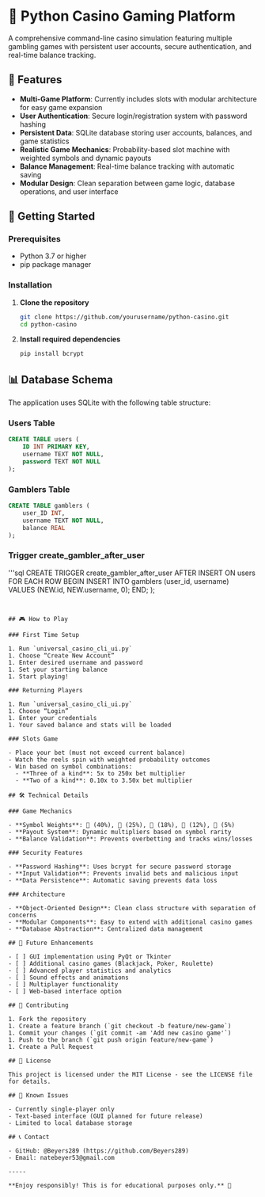 # 🎰 Python Casino Gaming Platform

A comprehensive command-line casino simulation featuring multiple gambling games with persistent user accounts, secure authentication, and real-time balance tracking.

## 🌟 Features

- **Multi-Game Platform**: Currently includes slots with modular architecture for easy game expansion
- **User Authentication**: Secure login/registration system with password hashing
- **Persistent Data**: SQLite database storing user accounts, balances, and game statistics
- **Realistic Game Mechanics**: Probability-based slot machine with weighted symbols and dynamic payouts
- **Balance Management**: Real-time balance tracking with automatic saving
- **Modular Design**: Clean separation between game logic, database operations, and user interface

## 🚀 Getting Started

### Prerequisites

- Python 3.7 or higher
- pip package manager

### Installation

1. **Clone the repository**
   
   ```bash
   git clone https://github.com/yourusername/python-casino.git
   cd python-casino
   ```
1. **Install required dependencies**
   
   ```bash
   pip install bcrypt
   ```

## 📊 Database Schema

The application uses SQLite with the following table structure:

### Users Table
```sql
CREATE TABLE users (
    ID INT PRIMARY KEY,
    username TEXT NOT NULL,
    password TEXT NOT NULL
);
```
### Gamblers Table
```sql
CREATE TABLE gamblers (
    user_ID INT,
    username TEXT NOT NULL,
    balance REAL
);
```

### Trigger create_gambler_after_user
'''sql
CREATE TRIGGER create_gambler_after_user
AFTER INSERT ON users
FOR EACH ROW
BEGIN
    INSERT INTO gamblers (user_id, username)
    VALUES (NEW.id, NEW.username, 0);
END;
);
```


## 🎮 How to Play

### First Time Setup

1. Run `universal_casino_cli_ui.py`
1. Choose “Create New Account”
1. Enter desired username and password
1. Set your starting balance
1. Start playing!

### Returning Players

1. Run `universal_casino_cli_ui.py`
1. Choose “Login”
1. Enter your credentials
1. Your saved balance and stats will be loaded

### Slots Game

- Place your bet (must not exceed current balance)
- Watch the reels spin with weighted probability outcomes
- Win based on symbol combinations:
  - **Three of a kind**: 5x to 250x bet multiplier
  - **Two of a kind**: 0.10x to 3.50x bet multiplier

## 🛠️ Technical Details

### Game Mechanics

- **Symbol Weights**: 🍒 (40%), 🍉 (25%), 🎄 (18%), 💎 (12%), 🌹 (5%)
- **Payout System**: Dynamic multipliers based on symbol rarity
- **Balance Validation**: Prevents overbetting and tracks wins/losses

### Security Features

- **Password Hashing**: Uses bcrypt for secure password storage
- **Input Validation**: Prevents invalid bets and malicious input
- **Data Persistence**: Automatic saving prevents data loss

### Architecture

- **Object-Oriented Design**: Clean class structure with separation of concerns
- **Modular Components**: Easy to extend with additional casino games
- **Database Abstraction**: Centralized data management

## 🔮 Future Enhancements

- [ ] GUI implementation using PyQt or Tkinter
- [ ] Additional casino games (Blackjack, Poker, Roulette)
- [ ] Advanced player statistics and analytics
- [ ] Sound effects and animations
- [ ] Multiplayer functionality
- [ ] Web-based interface option

## 🤝 Contributing

1. Fork the repository
1. Create a feature branch (`git checkout -b feature/new-game`)
1. Commit your changes (`git commit -am 'Add new casino game'`)
1. Push to the branch (`git push origin feature/new-game`)
1. Create a Pull Request

## 📄 License

This project is licensed under the MIT License - see the LICENSE file for details.

## 🐛 Known Issues

- Currently single-player only
- Text-based interface (GUI planned for future release)
- Limited to local database storage

## 📞 Contact

- GitHub: @Beyers289 (https://github.com/Beyers289)
- Email: natebeyer53@gmail.com

-----

**Enjoy responsibly! This is for educational purposes only.** 🎲